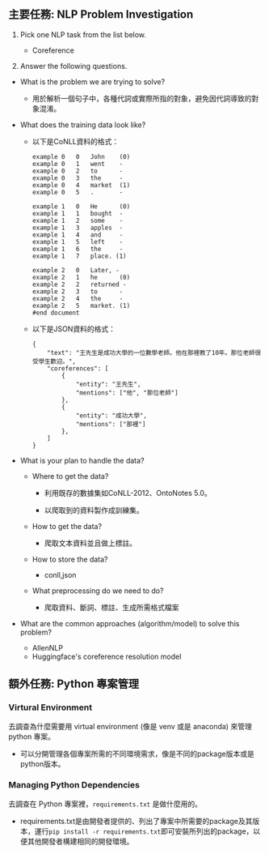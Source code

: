 ## 主要任務: NLP Problem Investigation
1. Pick one NLP task from the list below.
	
	- Coreference

2. Answer the following questions.
- What is the problem we are trying to solve?

	- 用於解析一個句子中，各種代詞或實際所指的對象，避免因代詞導致的對象混淆。
	
- What does the training data look like?

	
	- 以下是CoNLL資料的格式：
		```	#begin document (example);
		example 0   0   John    (0)
		example 0   1   went    -
		example 0   2   to      -
		example 0   3   the     -
		example 0   4   market  (1)
		example 0   5   .       -

		example 1   0   He      (0)
		example 1   1   bought  -
		example 1   2   some    -
		example 1   3   apples  -
		example 1   4   and     -
		example 1   5   left    -
		example 1   6   the     -
		example 1   7   place. (1)

		example 2   0   Later, -
		example 2   1   he      (0)
		example 2   2   returned -
		example 2   3   to      -
		example 2   4   the     -
		example 2   5   market. (1)
		#end document
		```
	- 以下是JSON資料的格式：
		```
		{
			"text": "王先生是成功大學的一位數學老師。他在那裡教了10年。那位老師很受學生歡迎。",
			"coreferences": [
				{
					"entity": "王先生",
					"mentions": ["他", "那位老師"]
				},
				{
					"entity": "成功大學",
					"mentions": ["那裡"]
				},
			]
		}
		```
- What is your plan to handle the data? 
  - Where to get the data?
  
	- 利用既存的數據集如CoNLL-2012、OntoNotes 5.0。
	
	- 以爬取到的資料製作成訓練集。
	
  - How to get the data?
	
	- 爬取文本資料並且做上標註。
	
  - How to store the data?
  
	- conll,json
	
  - What preprocessing do we need to do?
  
	- 爬取資料、斷詞、標註、生成所需格式檔案
	
- What are the common approaches (algorithm/model) to solve this problem? 

	- AllenNLP
	- Huggingface's coreference resolution model
	


## 額外任務: Python 專案管理

### Virtural Environment
去調查為什麼需要用 virtual environment (像是 venv 或是 anaconda) 來管理 python 專案。

- 可以分開管理各個專案所需的不同環境需求，像是不同的package版本或是python版本。

### Managing Python Dependencies
去調查在 Python 專案裡，`requirements.txt` 是做什麼用的。

- requirements.txt是由開發者提供的、列出了專案中所需要的package及其版本，運行`pip install -r requirements.txt`即可安裝所列出的package，以便其他開發者構建相同的開發環境。

